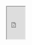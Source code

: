 <iframe src="https://thunkable.site/w/RVsSR2UnE" height=90 width=50 title="Shroomy Web App"></iframe>
